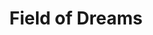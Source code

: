 ---
title: "Field of Dreams"
address: "Field of Dreams, 55 Gransha Road, Bangor, Co. Down"
tel: "NOVAL"
county: "Down"
category: "Archery"
type: "Content"
lat: "54.65997314453125"
lng: "-5.667551040649414"
---